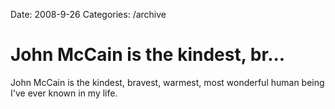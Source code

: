 Date: 2008-9-26
Categories: /archive

# John McCain is the kindest, br...

John McCain is the kindest, bravest, warmest, most wonderful human being I've ever known in my life.
